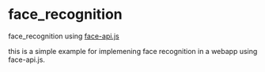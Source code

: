 # face_recognition
face_recognition using [face-api.js](https://github.com/justadudewhohacks/face-api.js/)

this is a simple example for implemening face recognition in a webapp using face-api.js.
